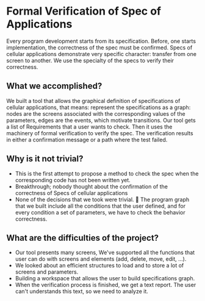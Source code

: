 # Formal Verification of Spec of Applications

Every program development starts from its specification. Before, one starts implementation, the
correctness of the spec must be confirmed. Specs of cellular applications demonstrate very specific
character: transfer from one screen to another. We use the specialty of the specs to verify their correctness.
## What we accomplished?
We built a tool that allows the graphical definition of specifications of cellular applications, that
means: represent the specifications as a graph: nodes are the screens associated with the corresponding
values of the parameters, edges are the events, which motivate transitions.
Our tool gets a list of Requirements that a user wants to check. Then it uses the machinery of
formal verification to verify the spec. The verification results in either a confirmation message or a path
where the test failed.
## Why is it not trivial?
* This is the first attempt to propose a method to check the spec when the corresponding code has not
been written yet.
* Breakthrough; nobody thought about the confirmation of the correctness of Specs of cellular
applications
* None of the decisions that we took were trivial.
 The program graph that we built include all the conditions that the user defined, and for every
condition a set of parameters, we have to check the behavior correctness.
## What are the difficulties of the project?
* Our tool presents many screens, We&#39;ve supported all the functions that user can do with screens
and elements (add, delete, move, edit, …).
* We looked about an efficient structures to load and to store a lot of screens and parameters.
* Building a workspace that allows the user to build specifications graph.
* When the verification process is finished, we get a text report. The user can&#39;t understands this text,
so we need to analyze it.
